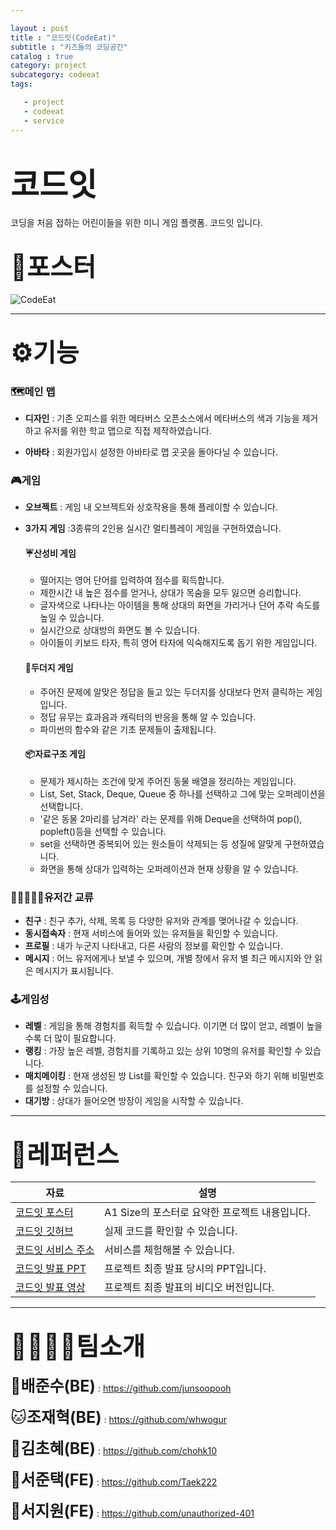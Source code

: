 ```yaml
---

layout : post
title : "코드잇(CodeEat)"
subtitle : "키즈들의 코딩공간"
catalog : true
category: project
subcategory: codeeat
tags:

   - project
   - codeeat
   - service
---
```


# <span style="font-size:50px;">코드잇</span>

코딩을 처음 접하는 어린이들을 위한 미니 게임 플랫폼. 코드잇 입니다.



## <span style="font-size:40px;">📜포스터</span>

![CodeEat](https://github.com/junsoopooh/junsoopooh.github.io/blob/master/project/project/CodeEat_Poster.jpg?raw=true)

------

## <span style="font-size:40px;">⚙️기능</span>

### 🗺️메인 맵

- **디자인** : 기존 오피스를 위한 메타버스 오픈소스에서 메타버스의 색과 기능을 제거하고 유저를 위한 학교 맵으로 직접 제작하였습니다.

- **아바타** : 회원가입시 설정한 아바타로 맵 곳곳을 돌아다닐 수 있습니다.

### 🎮게임

- **오브젝트** : 게임 내 오브젝트와 상호작용을 통해 플레이할 수 있습니다.

- **3가지 게임** :3종류의 2인용 실시간 멀티플레이 게임을 구현하였습니다.

  #### ☔산성비 게임

  - 떨어지는 영어 단어를 입력하여 점수를 획득합니다. 
  - 제한시간 내 높은 점수를 얻거나, 상대가 목숨을 모두 잃으면 승리합니다.
  - 글자색으로 나타나는 아이템을 통해 상대의 화면을 가리거나 단어 추락 속도를 높일 수 있습니다.
  - 실시간으로 상대방의 화면도 볼 수 있습니다.
  - 아이들이 키보드 타자, 특히 영어 타자에 익숙해지도록 돕기 위한 게임입니다. 

  #### 🔨두더지 게임

  - 주어진 문제에 알맞은 정답을 들고 있는 두더지를 상대보다 먼저 클릭하는 게임입니다.
  - 정답 유무는 효과음과 캐릭터의 반응을 통해 알 수 있습니다.
  - 파이썬의 함수와 같은 기초 문제들이 출제됩니다.

  #### 📦자료구조 게임

  - 문제가 제시하는 조건에 맞게 주어진 동물 배열을 정리하는 게임입니다.
  - List, Set, Stack, Deque, Queue 중 하나를 선택하고 그에 맞는 오퍼레이션을 선택합니다.
  - '같은 동물 2마리를 남겨라'  라는 문제를 위해 Deque을 선택하여 pop(), popleft()등을 선택할 수 있습니다.
  - set을 선택하면 중복되어 있는 원소들이 삭제되는 등 성질에 알맞게 구현하였습니다.
  - 화면을 통해 상대가 입력하는 오퍼레이션과 현재 상황을 알 수 있습니다.

### 🧑🏻‍🤝‍🧑🏽유저간 교류

- **친구** : 친구 추가, 삭제, 목록 등 다양한 유저와 관계를 맺어나갈 수 있습니다.
- **동시접속자** : 현재 서비스에 들어와 있는 유저들을 확인할 수 있습니다.
- **프로필** : 내가 누군지 나타내고, 다른 사람의 정보를 확인할 수 있습니다.
- **메시지** :  어느 유저에게나 보낼 수 있으며, 개별 창에서 유저 별 최근 메시지와 안 읽은 메시지가 표시됩니다.

### 🕹️게임성

- **레벨** : 게임을 통해 경험치를 획득할 수 있습니다. 이기면 더 많이 얻고, 레벨이 높을수록 더 많이 필요합니다.
- **랭킹** : 가장 높은 레벨, 경험치를 기록하고 있는 상위 10명의 유저를 확인할 수 있습니다.
- **매치메이킹** : 현재 생성된 방 List를 확인할 수 있습니다. 친구와 하기 위해 비밀번호를 설정할 수 있습니다.
- **대기방** : 상대가 들어오면 방장이 게임을 시작할 수 있습니다.

------



## <span style="font-size:40px;">💾레퍼런스</span>

| 자료                                                         | 설명                                           |
| ------------------------------------------------------------ | ---------------------------------------------- |
| [코드잇 포스터](https://github.com/junsoopooh/junsoopooh.github.io/blob/master/project/project/CodeEat_Poster.pdf) | A1 Size의 포스터로 요약한 프로젝트 내용입니다. |
| [코드잇 깃허브](https://github.com/mosmosfromjungle/mosmos)  | 실제 코드를 확인할 수 있습니다.                |
| [코드잇 서비스 주소](codeeat.site)                           | 서비스를 체험해볼 수 있습니다.                 |
| [코드잇 발표 PPT](https://github.com/junsoopooh/junsoopooh.github.io/blob/master/project/project/codeeat_PPT.pdf) | 프로젝트 최종 발표 당시의 PPT입니다.           |
| [코드잇 발표 영상](https://drive.google.com/drive/folders/1EF5lpVpnaSRqlo7-A2ImtDPM1MCD8iqy) | 프로젝트 최종 발표의 비디오 버전입니다.        |

------

## <span style="font-size:40px;">🫱🏼‍🫲🏼팀소개</span>

<span style="font-size:25px;">🐶**배준수(BE)**</span> : https://github.com/junsoopooh

<span style="font-size:25px;">🐱**조재혁(BE)**</span> : https://github.com/whwogur

<span style="font-size:25px;">🦄**김초혜(BE)**</span> : https://github.com/chohk10

<span style="font-size:25px;">🐯**서준택(FE)**</span> : https://github.com/Taek222

<span style="font-size:25px;">🐰**서지원(FE)**</span> : https://github.com/unauthorized-401
